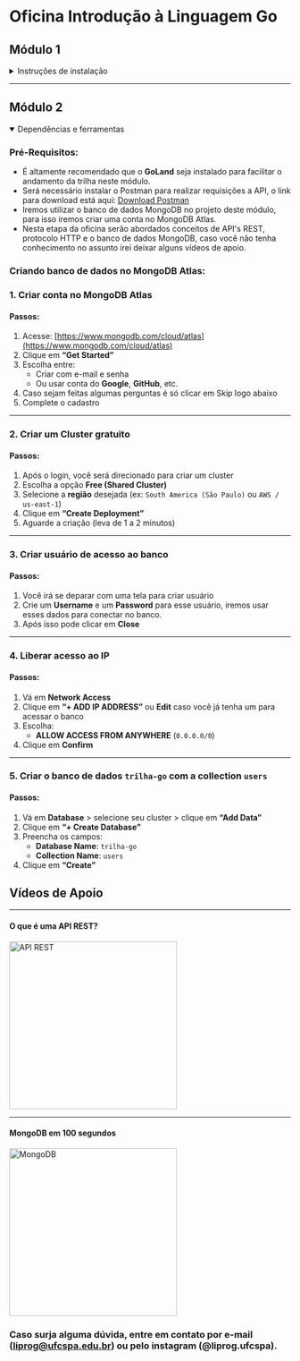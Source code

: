 
# Oficina Introdução à Linguagem Go
## Módulo 1
<details>
<summary>Instruções de instalação</summary>
 
# Primeiros passos para configuração do ambiente local:

### Pré Requisitos:
 - Realizar a instalação de um editor de código ou IDE, as recomendações são o VSCode ou Goland.
<div style="text-align: center;">  
     <img src="/assets/vscode.png" style="margin-right: 100px" width="100"/>                       
     <img src="/assets/goland.png" style="margin-right: 100px" width="100"/>
</div>

## 1. Baixar o Instalador
 - Acesse o site oficial do Go para baixar a versão mais recente: [Download Go](https://go.dev/doc/install)
 - Escolha a versão correspondente ao seu sistema operacional:
   1. Windows: .msi
   2. Linux: .tar.gz
   3. macOS: .pkg
## 2. Instalar o Go

Como sempre vou deixar um link de um vídeo para auxiliar caso surja alguma dúvida.
 - [Tutorial de instalação Go.](https://youtu.be/eJq_D9at6ec?si=NQeV1cZcozKjjgVC)

### Windows

1. Execute o arquivo `.msi` baixado.
2. Siga as instruções do assistente de instalação.
3. Verifique se o Go foi instalado corretamente abrindo o **Terminal** e executando:
   ```sh
   go version
   
   go version go1.24.1  👈 o output esperado é esse
   ```

### Linux

1. Extraia o arquivo baixado para `/usr/local`:
   ```sh
   sudo tar -C /usr/local -xzf go<versao>.linux-amd64.tar.gz
   ```
2. Adicione o caminho do Go ao `PATH` editando `~/.bashrc` ou `~/.profile`:
   ```sh
   echo "export PATH=$PATH:/usr/local/go/bin" >> ~/.bashrc
   source ~/.bashrc
   ```
3. Verifique a instalação:
   ```sh
   go version
   
   go version go1.24.1  👈 o output esperado é esse
   ```

### macOS

1. Execute o arquivo `.pkg` baixado.
2. Siga as instruções do instalador.
3. Verifique a instalação abrindo o **Terminal** e executando:
   ```sh
   go version
   
   go version go1.24.1  👈 o output esperado é esse
   ```

### 4. Por fim, faça o `git clone` deste repositório na sua máquina para acompanhar e realizar os exercícios durante a oficina!
### 5. Tá pronto o sorvetinho! Nos vemos novamente no dia da oficina  🐈🚀
</details>

<hr>

## Módulo 2
<details open>
<summary>Dependências e ferramentas</summary>
 
 ### Pré-Requisitos:
 - É altamente recomendado que o **GoLand** seja instalado para facilitar o andamento da trilha neste módulo.
 - Será necessário instalar o Postman para realizar requisições a API, o link para download está aqui: [Download Postman](https://www.postman.com/)
 - Iremos utilizar o banco de dados MongoDB no projeto deste módulo, para isso iremos criar uma conta no MongoDB Atlas.
 - Nesta etapa da oficina serão abordados conceitos de API's REST, protocolo HTTP e o banco de dados MongoDB, caso você não tenha conhecimento no assunto irei deixar alguns vídeos de apoio.

 ### Criando banco de dados no MongoDB Atlas:
### 1. Criar conta no MongoDB Atlas

#### Passos:
1. Acesse: [https://www.mongodb.com/cloud/atlas](https://www.mongodb.com/cloud/atlas)
2. Clique em **“Get Started”**
3. Escolha entre:
   - Criar com e-mail e senha
   - Ou usar conta do **Google**, **GitHub**, etc.
4. Caso sejam feitas algumas perguntas é só clicar em Skip logo abaixo
5. Complete o cadastro

---

### 2. Criar um Cluster gratuito

#### Passos:
1. Após o login, você será direcionado para criar um cluster
2. Escolha a opção **Free (Shared Cluster)**
3. Selecione a **região** desejada (ex: `South America (São Paulo)` ou `AWS / us-east-1`)
4. Clique em **“Create Deployment”**
5. Aguarde a criação (leva de 1 a 2 minutos)

---

### 3. Criar usuário de acesso ao banco

#### Passos:
1. Você irá se deparar com uma tela para criar usuário
2. Crie um **Username** e um **Password** para esse usuário, iremos usar esses dados para conectar no banco.
3. Após isso pode clicar em **Close**
---

### 4. Liberar acesso ao IP

#### Passos:
1. Vá em **Network Access**
2. Clique em **“+ ADD IP ADDRESS”** ou **Edit** caso você já tenha um para acessar o banco
3. Escolha:
   - **ALLOW ACCESS FROM ANYWHERE** (`0.0.0.0/0`)
4. Clique em **Confirm**

---

### 5. Criar o banco de dados `trilha-go` com a collection `users`

#### Passos:
1. Vá em **Database** > selecione seu cluster > clique em **“Add Data”**
2. Clique em **“+ Create Database”**
3. Preencha os campos:
   - **Database Name**: `trilha-go`
   - **Collection Name**: `users`
4. Clique em **“Create”**


## Vídeos de Apoio

---
#### O que é uma API REST?
<a href="https://www.youtube.com/watch?v=9SbUPqKEWcY">
  <img src="https://img.youtube.com/vi/9SbUPqKEWcY/0.jpg" alt="API REST" width="300"/>
</a>

<hr>

#### MongoDB em 100 segundos
<a href="https://www.youtube.com/watch?v=-bt_y4Loofg">
  <img src="https://img.youtube.com/vi/-bt_y4Loofg/0.jpg" alt="MongoDB" width="300"/>
</a>

</details>


### Caso surja alguma dúvida, entre em contato por e-mail (liprog@ufcspa.edu.br) ou pelo instagram (@liprog.ufcspa).
